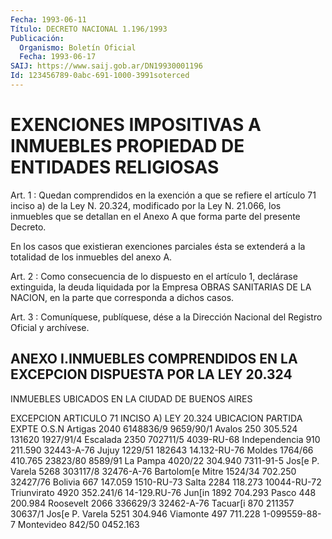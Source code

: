 ```yaml
---
Fecha: 1993-06-11
Título: DECRETO NACIONAL 1.196/1993
Publicación:
  Organismo: Boletín Oficial
  Fecha: 1993-06-17
SAIJ: https://www.saij.gob.ar/DN19930001196
Id: 123456789-0abc-691-1000-3991soterced
---
```

# EXENCIONES IMPOSITIVAS A INMUEBLES PROPIEDAD DE ENTIDADES RELIGIOSAS

<a id="1"></a>
Art. 1 : Quedan comprendidos en la exención a que se refiere el artículo  71  inciso  a) de la Ley N. 20.324, modificado por la Ley N. 21.066, los inmuebles  que  se  detallan en el Anexo A que forma parte del presente Decreto.

En  los  casos  que  existieran  exenciones    parciales  ésta  se extenderá a la totalidad de los inmuebles del anexo A.

<a id="2"></a>
Art.  2  : Como consecuencia de lo dispuesto en el artículo 1, declárase extinguida,  la  deuda  liquidada  por  la  Empresa OBRAS SANITARIAS  DE  LA  NACION,  en  la parte que corresponda a  dichos casos.

<a id="3"></a>
Art. 3 : Comuníquese, publíquese, dése a la Dirección Nacional del Registro Oficial y archívese.

## ANEXO  I.INMUEBLES  COMPRENDIDOS  EN  LA EXCEPCION DISPUESTA POR LA LEY 20.324

<a id="1"></a>
INMUEBLES UBICADOS EN LA CIUDAD DE BUENOS AIRES

EXCEPCION ARTICULO 71 INCISO A) LEY 20.324  UBICACION                    PARTIDA          EXPTE O.S.N  Artigas 2040                 6148836/9         9659/90/1  Avalos 250                   305.524           131620                                                1927/91/4  Escalada 2350                702711/5          4039-RU-68  Independencia 910            211.590           32443-A-76  Jujuy 1229/51                182643            14.132-RU-76  Moldes 1764/66               410.765           23823/80                                                8589/91  La Pampa 4020/22             304.940           7311-91-5  Jos[e P. Varela 5268         303117/8          32476-A-76  Bartolom[e Mitre 1524/34     702.250           32427/76  Bolivia 667                  147.059           1510-RU-73  Salta 2284                   118.273           10044-RU-72  Triunvirato 4920             352.241/6         14-129.RU-76  Jun[in 1892                  704.293  Pasco 448                    200.984  Roosevelt 2066               336629/3          32462-A-76  Tacuar[i 870                 211357            30637/1  Jos[e P. Varela 5251         304.946  Viamonte 497                 711.228           1-099559-88-7  Montevideo  842/50            0452.163